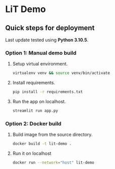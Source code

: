 # LiT Demo


## Quick steps for deployment

Last update tested using **Python 3.10.5**.

### Option 1: Manual demo build

1.  Setup virtual environment.

    ```sh
    virtualenv venv && source venv/bin/activate
    ```

2.  Install requirements.

    ```sh
    pip install -r requirements.txt
    ```

3.  Run the app on localhost.

    ```sh
    streamlit run app.py
    ```


### Option 2: Docker build

1.  Build image from the source directory.

    ```sh
    docker build -t lit-demo .
    ```

2.  Run it on localhost

    ```sh
    docker run --network="host" lit-demo
    ```